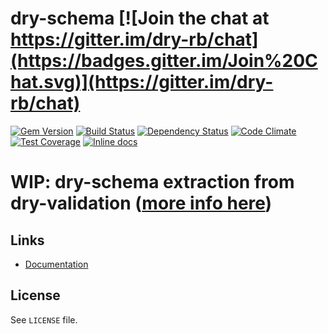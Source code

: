 [gem]: https://rubygems.org/gems/dry-schema
[travis]: https://travis-ci.org/dry-rb/dry-schema
[gemnasium]: https://gemnasium.com/dry-rb/dry-schema
[codeclimate]: https://codeclimate.com/github/dry-rb/dry-schema
[coveralls]: https://coveralls.io/r/dry-rb/dry-schema
[inchpages]: http://inch-ci.org/github/dry-rb/dry-schema

# dry-schema [![Join the chat at https://gitter.im/dry-rb/chat](https://badges.gitter.im/Join%20Chat.svg)](https://gitter.im/dry-rb/chat)

[![Gem Version](https://badge.fury.io/rb/dry-schema.svg)][gem]
[![Build Status](https://travis-ci.org/dry-rb/dry-schema.svg?branch=master)][travis]
[![Dependency Status](https://gemnasium.com/dry-rb/dry-schema.svg)][gemnasium]
[![Code Climate](https://codeclimate.com/github/dry-rb/dry-schema/badges/gpa.svg)][codeclimate]
[![Test Coverage](https://codeclimate.com/github/dry-rb/dry-schema/badges/coverage.svg)][codeclimate]
[![Inline docs](http://inch-ci.org/github/dry-rb/dry-schema.svg?branch=master)][inchpages]

# WIP: dry-schema extraction from dry-validation ([more info here](https://discuss.dry-rb.org/t/plans-for-dry-validation-dry-schema-a-new-gem/215))

## Links

* [Documentation](http://dry-rb.org/gems/dry-schema)

## License

See `LICENSE` file.
